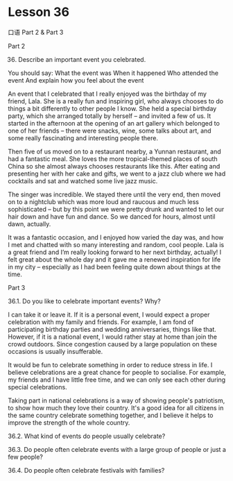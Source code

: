 # Lesson 36

口语 Part 2 & Part 3

Part 2

36.   Describe an important event you celebrated. 

You should say:
What the event was
When it happened
Who attended the event
And explain how you feel about the event

An event that I celebrated that I really enjoyed was the birthday of my friend, Lala. She is a really fun and inspiring girl, who always chooses to do things a bit differently to other people I know. She held a special birthday party, which she arranged totally by herself – and invited a few of us. It started in the afternoon at the opening of an art gallery which belonged to one of her friends – there were snacks, wine, some talks about art, and some really fascinating and interesting people there.

Then five of us moved on to a restaurant nearby, a Yunnan restaurant, and had a fantastic meal. She loves the more tropical-themed places of south China so she almost always chooses restaurants like this. After eating and presenting her with her cake and gifts, we went to a jazz club where we had cocktails and sat and watched some live jazz music.

The singer was incredible. We stayed there until the very end, then moved on to a nightclub which was more loud and raucous and much less sophisticated – but by this point we were pretty drunk and wanted to let our hair down and have fun and dance. So we danced for hours, almost until dawn, actually.

It was a fantastic occasion, and I enjoyed how varied the day was, and how I met and chatted with so many interesting and random, cool people. Lala is a great friend and I’m really looking forward to her next birthday, actually! I felt great about the whole day and it gave me a renewed inspiration for life in my city – especially as I had been feeling quite down about things at the time.

Part 3

36.1. Do you like to celebrate important events? Why?

I can take it or leave it. If it is a personal event, I would expect a proper celebration with my family and friends. For example, I am fond of participating birthday parties and wedding anniversaries, things like that. However, if it is a national event, I would rather stay at home than join the crowd outdoors.
Since congestion caused by a large population on these occasions is usually insufferable.

It would be fun to celebrate something in order to reduce stress in life. I believe celebrations are a great chance for people to socialise. For example, my friends and I have little free time, and we can only see each other during special celebrations.

Taking part in national celebrations is a way of showing people's patriotism, to show how much they love their country. It's a good idea for all citizens in the same country celebrate something together, and I believe it helps to improve the strength of the whole country.

36.2. What kind of events do people usually celebrate?



36.3. Do people often celebrate events with a large group of people or just a few people?



36.4. Do people often celebrate festivals with families?

